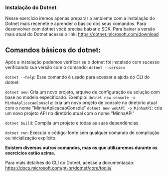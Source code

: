 ### Instalação do Dotnet

Nesse exercício iremos apenas preparar o ambiente com a instalação do Dotnet mais recenete e aprender o básico dos seus comandos.
Para desenvolver com dotnet você precisa baixar o SDK.
Para baixar a versão mais atual do Dotnet acesse o link: https://dotnet.microsoft.com/download

## Comandos básicos do dotnet:

Após a instalação podemos verificar se o dotnet foi instalado com sucesso verificando sua versão com o comando:
    `dotnet --version`

`dotnet --help`: Esse comando é usado para acessar a ajuda do CLI do dotnet.

`dotnet new`: Cria um novo projeto, arquivo de configuração ou solução com base no modelo especificado.
    Exemplo:
    `dotnet new console -o MinhaAplicacaoConsole`: cria um novo projeto de console no diretório atual com o nome "MinhaAplicacaoConsole"
    `dotnet new webAPI -o MinhaAPI`: cria um novo projeto API no diretório atual com o nome "MinhaAPI"

`dotnet build`: Compila um projeto e todas as suas dependências.

`dotnet run`: Executa o código-fonte sem qualquer comando de compilação ou inicialização explícito.

**Existem diversos outros comandos, mas os que utilizaremos durante os exercícios estão acima.**

Para mais detalhes do CLI do Dotnet, acesse a documentação: https://docs.microsoft.com/pt-br/dotnet/core/tools/ 